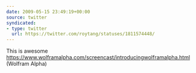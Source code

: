 ```yaml
---
date: 2009-05-15 23:49:19+00:00
source: twitter
syndicated:
- type: twitter
  url: https://twitter.com/roytang/statuses/1811574448/
---
```


This is awesome  https://www.wolframalpha.com/screencast/introducingwolframalpha.html (Wolfram Alpha)